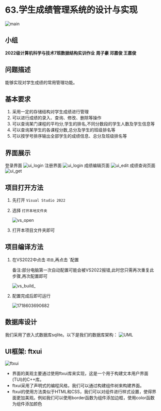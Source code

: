 # 63.学生成绩管理系统的设计与实现

![main](doc/README/main.gif)

## 小组

**2022级计算机科学与技术7班数据结构实训作业**
**周子豪 邓嘉俊 王嘉俊**

## 问题描述

能够实现对学生成绩的常用管理功能。

## 基本要求

1. 采用一定的存储结构对学生成绩进行管理
2. 可以进行成绩的录入、查询、修改、删除等操作
3. 可以查询某门课程的平均分,学生的排名,不同分数段的学生人数及学生信息等
4. 可以查询某学生的各课程分数,总分及学生的班级排名等
5. 可以按学号排序输出全部学生的成绩信息、总分及班级排名等

## 界面展示

登录界面
![ui_login](doc/README/ui_login.png)
注册界面
![ui_login](doc/README/ui_register.png)
成绩编辑页面
![ui_edit](doc/README/ui_grade_edit.png)
成绩查询页面
![ui_get](doc/README/ui_grade_get.png)

## 项目打开方法

1. 先打开 `Visual Studio 2022`
2. 选择 `打开本地文件夹`

   ![vs_open](doc/README/vs_open.png)
3. 打开本项目文件夹即可

## 项目编译方法

1. 在VS2022中点击 `项目`,再点击 `配置

   备注:部分电脑第一次自动配置可能会被VS2022报错,此时您只需再次重复此步骤,再次配置即可

   ![vs_build_](doc/README/vs_build.png)
2. 配置完成后即可运行

   ![1718603690682](doc/README/vs_make.png)

## 数据库设计

我们采用了嵌入式数据库sqlite。以下是我们的数据库架构：
	![UML](doc/README/UML.jpg)

## UI框架: ftxui

![ftxui](doc/README/ftxui_1.png)

- 界面的美观主要通过使用ftxui库来实现，这是一个用于构建文本用户界面(TUI)的C++库。
- ftxui采用了声明式的编程风格，我们可以通过构建组件树来构建界面。
- ftxui的使用方法类似于HTML和CSS，我们可以对组件进行样式设置，使得界面更加美观。例如我们可以使用border函数为组件添加边框，使用color函数为组件添加颜色
